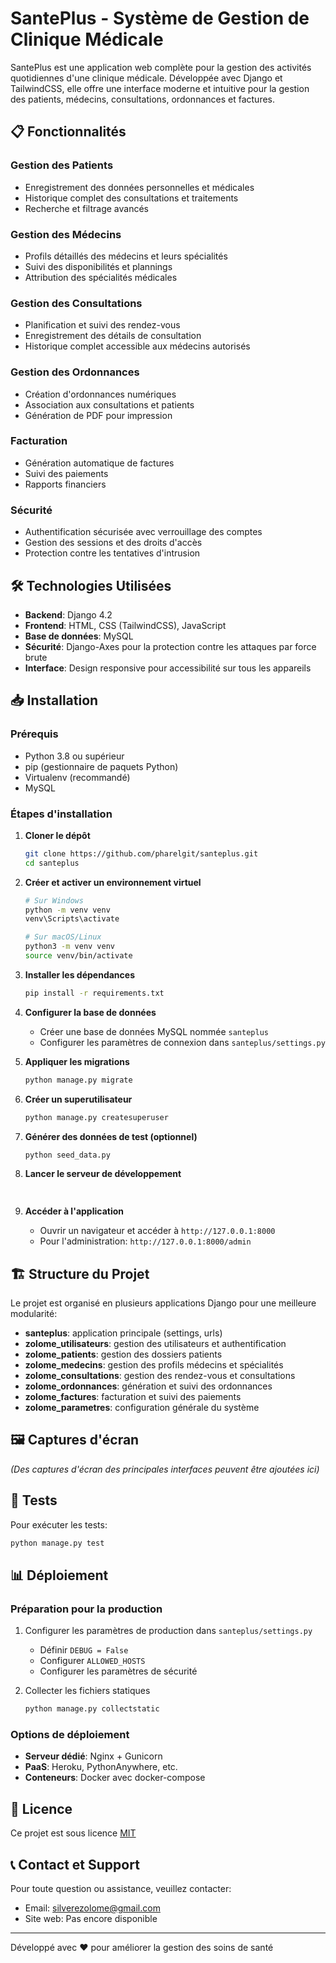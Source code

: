 # SantePlus - Système de Gestion de Clinique Médicale

SantePlus est une application web complète pour la gestion des activités quotidiennes d'une clinique médicale. Développée avec Django et TailwindCSS, elle offre une interface moderne et intuitive pour la gestion des patients, médecins, consultations, ordonnances et factures.

## 📋 Fonctionnalités

### Gestion des Patients
- Enregistrement des données personnelles et médicales
- Historique complet des consultations et traitements
- Recherche et filtrage avancés

### Gestion des Médecins
- Profils détaillés des médecins et leurs spécialités
- Suivi des disponibilités et plannings
- Attribution des spécialités médicales

### Gestion des Consultations
- Planification et suivi des rendez-vous
- Enregistrement des détails de consultation
- Historique complet accessible aux médecins autorisés

### Gestion des Ordonnances
- Création d'ordonnances numériques
- Association aux consultations et patients
- Génération de PDF pour impression

### Facturation
- Génération automatique de factures
- Suivi des paiements
- Rapports financiers

### Sécurité
- Authentification sécurisée avec verrouillage des comptes
- Gestion des sessions et des droits d'accès
- Protection contre les tentatives d'intrusion

## 🛠️ Technologies Utilisées

- **Backend**: Django 4.2
- **Frontend**: HTML, CSS (TailwindCSS), JavaScript
- **Base de données**: MySQL
- **Sécurité**: Django-Axes pour la protection contre les attaques par force brute
- **Interface**: Design responsive pour accessibilité sur tous les appareils

## 📥 Installation

### Prérequis
- Python 3.8 ou supérieur
- pip (gestionnaire de paquets Python)
- Virtualenv (recommandé)
- MySQL

### Étapes d'installation

1. **Cloner le dépôt**
   ```bash
   git clone https://github.com/pharelgit/santeplus.git
   cd santeplus
   ```

2. **Créer et activer un environnement virtuel**
   ```bash
   # Sur Windows
   python -m venv venv
   venv\Scripts\activate

   # Sur macOS/Linux
   python3 -m venv venv
   source venv/bin/activate
   ```

3. **Installer les dépendances**
   ```bash
   pip install -r requirements.txt
   ```

4. **Configurer la base de données**
   - Créer une base de données MySQL nommée `santeplus`
   - Configurer les paramètres de connexion dans `santeplus/settings.py`

5. **Appliquer les migrations**
   ```bash
   python manage.py migrate
   ```

6. **Créer un superutilisateur**
   ```bash
   python manage.py createsuperuser
   ```

7. **Générer des données de test (optionnel)**
   ```bash
   python seed_data.py
   ```

8. **Lancer le serveur de développement**
   ```bash
    
   ```

9. **Accéder à l'application**
   - Ouvrir un navigateur et accéder à `http://127.0.0.1:8000`
   - Pour l'administration: `http://127.0.0.1:8000/admin`

## 🏗️ Structure du Projet

Le projet est organisé en plusieurs applications Django pour une meilleure modularité:

- **santeplus**: application principale (settings, urls)
- **zolome_utilisateurs**: gestion des utilisateurs et authentification
- **zolome_patients**: gestion des dossiers patients
- **zolome_medecins**: gestion des profils médecins et spécialités
- **zolome_consultations**: gestion des rendez-vous et consultations
- **zolome_ordonnances**: génération et suivi des ordonnances
- **zolome_factures**: facturation et suivi des paiements
- **zolome_parametres**: configuration générale du système

## 🖼️ Captures d'écran

*(Des captures d'écran des principales interfaces peuvent être ajoutées ici)*

## 🧪 Tests

Pour exécuter les tests:

```bash
python manage.py test
```

## 📊 Déploiement

### Préparation pour la production

1. Configurer les paramètres de production dans `santeplus/settings.py`
   - Définir `DEBUG = False`
   - Configurer `ALLOWED_HOSTS`
   - Configurer les paramètres de sécurité

2. Collecter les fichiers statiques
   ```bash
   python manage.py collectstatic
   ```

### Options de déploiement

- **Serveur dédié**: Nginx + Gunicorn
- **PaaS**: Heroku, PythonAnywhere, etc.
- **Conteneurs**: Docker avec docker-compose

## 📝 Licence

Ce projet est sous licence [MIT](LICENSE)

## 📞 Contact et Support

Pour toute question ou assistance, veuillez contacter:
- Email: silverezolome@gmail.com
- Site web: Pas encore disponible

---

Développé avec ❤️ pour améliorer la gestion des soins de santé 